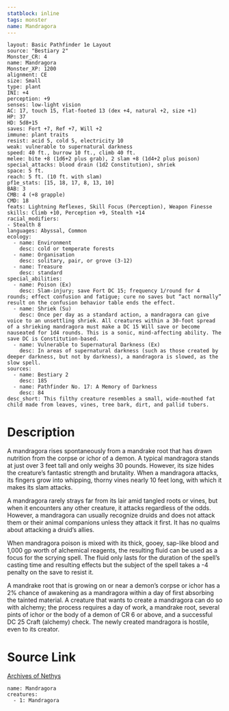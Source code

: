 ```yaml
---
statblock: inline
tags: monster
name: Mandragora
---
```

```statblock
layout: Basic Pathfinder 1e Layout
source: "Bestiary 2"
Monster_CR: 4
name: Mandragora
Monster_XP: 1200
alignment: CE
size: Small
type: plant
INI: +4
perception: +9
senses: low-light vision
AC: 17, touch 15, flat-footed 13 (dex +4, natural +2, size +1)
HP: 37
HD: 5d8+15
saves: Fort +7, Ref +7, Will +2
immune: plant traits
resist: acid 5, cold 5, electricity 10
weak: vulnerable to supernatural darkness
speed: 40 ft., burrow 10 ft., climb 40 ft.
melee: bite +8 (1d6+2 plus grab), 2 slam +8 (1d4+2 plus poison)
special_attacks: blood drain (1d2 Constitution), shriek
space: 5 ft.
reach: 5 ft. (10 ft. with slam)
pf1e_stats: [15, 18, 17, 8, 13, 10]
BAB: 3
CMB: 4 (+8 grapple)
CMD: 18
feats: Lightning Reflexes, Skill Focus (Perception), Weapon Finesse
skills: Climb +10, Perception +9, Stealth +14
racial_modifiers:
- Stealth 8
languages: Abyssal, Common
ecology:
  - name: Environment
    desc: cold or temperate forests
  - name: Organisation
    desc: solitary, pair, or grove (3-12)
  - name: Treasure
    desc: standard
special_abilities:
  - name: Poison (Ex)
    desc: Slam-injury; save Fort DC 15; frequency 1/round for 4 rounds; effect confusion and fatigue; cure no saves but “act normally” result on the confusion behavior table ends the effect.
  - name: Shriek (Su)
    desc: Once per day as a standard action, a mandragora can give voice to an unsettling shriek. All creatures within a 30-foot spread of a shrieking mandragora must make a DC 15 Will save or become nauseated for 1d4 rounds. This is a sonic, mind-affecting ability. The save DC is Constitution-based.
  - name: Vulnerable to Supernatural Darkness (Ex)
    desc: In areas of supernatural darkness (such as those created by deeper darkness, but not by darkness), a mandragora is slowed, as the slow spell.
sources:
  - name: Bestiary 2
    desc: 185
  - name: Pathfinder No. 17: A Memory of Darkness
    desc: 84
desc_short: This filthy creature resembles a small, wide-mouthed fat child made from leaves, vines, tree bark, dirt, and pallid tubers.
```
# Description
A mandragora rises spontaneously from a mandrake root that has drawn nutrition from the corpse or ichor of a demon. A typical mandragora stands at just over 3 feet tall and only weighs 30 pounds. However, its size hides the creature’s fantastic strength and brutality. When a mandragora attacks, its fingers grow into whipping, thorny vines nearly 10 feet long, with which it makes its slam attacks.

A mandragora rarely strays far from its lair amid tangled roots or vines, but when it encounters any other creature, it attacks regardless of the odds. However, a mandragora can usually recognize druids and does not attack them or their animal companions unless they attack it first. It has no qualms about attacking a druid’s allies.

When mandragora poison is mixed with its thick, gooey, sap-like blood and 1,000 gp worth of alchemical reagents, the resulting fluid can be used as a focus for the scrying spell. The fluid only lasts for the duration of the spell’s casting time and resulting effects but the subject of the spell takes a -4 penalty on the save to resist it.

A mandrake root that is growing on or near a demon’s corpse or ichor has a 2% chance of awakening as a mandragora within a day of first absorbing the tainted material. A creature that wants to create a mandragora can do so with alchemy; the process requires a day of work, a mandrake root, several pints of ichor or the body of a demon of CR 6 or above, and a successful DC 25 Craft (alchemy) check. The newly created mandragora is hostile, even to its creator.
# Source Link
[Archives of Nethys](https://aonprd.com/MonsterDisplay.aspx?ItemName=Mandragora)
```encounter-table
name: Mandragora
creatures:
  - 1: Mandragora
```
